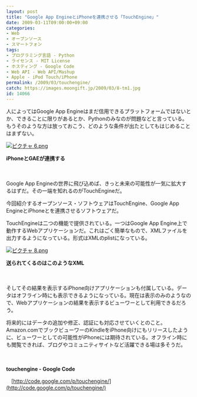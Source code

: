 ```yaml
---
layout: post
title: "Google App EngineとiPhoneを連携させる「TouchEngine」"
date: 2009-03-11T09:00:00+09:00
categories:
- Web
- オープンソース
- スマートフォン
tags: 
- プログラミング言語 - Python
- ライセンス - MIT License
- ホスティング - Google Code
- Web API - Web API/Mashup
- Apple - iPod Touch/iPhone
permalink: /2009/03/touchengine/
catch: https://images.moongift.jp/2009/03/8-tm1.jpg
id: 14066
---
```

人によってはGoogle App Engineはまだ信用できるプラットフォームではないとか、できることに限りがあるとか、Pythonのみなのが問題などと言っている。もうそのような方は放っておこう、どのような条件が出たとしてもはじめることはまずない。

  

[![ピクチャ 6.png](https://images.moongift.jp/2009/03/6-tm.jpg)](https://images.moongift.jp/2009/03/6.png)  
  
**iPhoneとGAEが連携する**

  

　

  

Google App Engineの世界に飛び込めば、きっと未来の可能性が一気に拡大するはずだ。その一端を知れるのがTouchEngineだ。

  

今回紹介するオープンソース・ソフトウェアはTouchEngine、Google App EngineとiPhoneとを連携させるソフトウェアだ。

  
<!--more-->

TouchEngineは二つの機能で提供されている。一つはGoogle App Engine上で動作するWebアプリケーションだ。これはごく簡単なもので、XMLファイルを出力するようになっている。形式はXMLのplistになっている。

  

[![ピクチャ 8.png](https://images.moongift.jp/2009/03/8-tm1.jpg)](https://images.moongift.jp/2009/03/81.png)  
  
**送られてくるのはこのようなXML**

  

　

  

そしてその結果を表示するiPhone向けアプリケーションも付属している。データはオフライン時にも表示できるようになっている。現在は表示のみのようなので、Webアプリケーションの結果を表示するビューワーとして利用できるだろう。

  

将来的にはデータの追加や修正、認証にも対応させていくとのこと。Amazon.comでブックビューワーのKindleをiPhone向けにもリリースしたように、ビューワーとしての可能性がiPhoneには期待されている。オフライン時にも閲覧できれば、ブログやコミュニティサイトなど活躍できる場は多そうだ。

  

　

  

**touchengine - Google Code**  
  
　[http://code.google.com/p/touchengine/](http://code.google.com/p/touchengine/)

  
